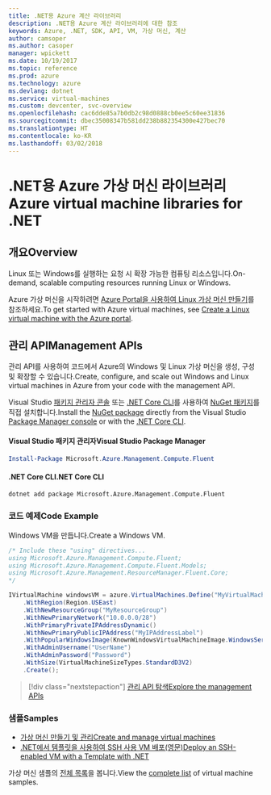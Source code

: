 ```yaml
---
title: .NET용 Azure 계산 라이브러리
description: .NET용 Azure 계산 라이브러리에 대한 참조
keywords: Azure, .NET, SDK, API, VM, 가상 머신, 계산
author: camsoper
ms.author: casoper
manager: wpickett
ms.date: 10/19/2017
ms.topic: reference
ms.prod: azure
ms.technology: azure
ms.devlang: dotnet
ms.service: virtual-machines
ms.custom: devcenter, svc-overview
ms.openlocfilehash: cac6dde85a7b0db2c98d0888cb0ee5c60ee31836
ms.sourcegitcommit: dbec35008347b581dd238b882354300e427bec70
ms.translationtype: HT
ms.contentlocale: ko-KR
ms.lasthandoff: 03/02/2018
---
```

# <a name="azure-virtual-machine-libraries-for-net"></a><span data-ttu-id="724d5-104">.NET용 Azure 가상 머신 라이브러리</span><span class="sxs-lookup"><span data-stu-id="724d5-104">Azure virtual machine libraries for .NET</span></span>

## <a name="overview"></a><span data-ttu-id="724d5-105">개요</span><span class="sxs-lookup"><span data-stu-id="724d5-105">Overview</span></span>

<span data-ttu-id="724d5-106">Linux 또는 Windows를 실행하는 요청 시 확장 가능한 컴퓨팅 리소스입니다.</span><span class="sxs-lookup"><span data-stu-id="724d5-106">On-demand, scalable computing resources running Linux or Windows.</span></span>

<span data-ttu-id="724d5-107">Azure 가상 머신을 시작하려면 [Azure Portal을 사용하여 Linux 가상 머신 만들기](https://review.docs.microsoft.com/azure/virtual-machines/linux/quick-create-portal)를 참조하세요.</span><span class="sxs-lookup"><span data-stu-id="724d5-107">To get started with Azure virtual machines, see [Create a Linux virtual machine with the Azure portal](https://review.docs.microsoft.com/azure/virtual-machines/linux/quick-create-portal).</span></span>

## <a name="management-apis"></a><span data-ttu-id="724d5-108">관리 API</span><span class="sxs-lookup"><span data-stu-id="724d5-108">Management APIs</span></span>

<span data-ttu-id="724d5-109">관리 API를 사용하여 코드에서 Azure의 Windows 및 Linux 가상 머신을 생성, 구성 및 확장할 수 있습니다.</span><span class="sxs-lookup"><span data-stu-id="724d5-109">Create, configure, and scale out Windows and Linux virtual machines in Azure from your code with the management API.</span></span>

<span data-ttu-id="724d5-110">Visual Studio [패키지 관리자 콘솔][PackageManager] 또는 [.NET Core CLI][DotNetCLI]를 사용하여 [NuGet 패키지](https://www.nuget.org/packages/Microsoft.Azure.Management.Compute.Fluent)를 직접 설치합니다.</span><span class="sxs-lookup"><span data-stu-id="724d5-110">Install the [NuGet package](https://www.nuget.org/packages/Microsoft.Azure.Management.Compute.Fluent) directly from the Visual Studio [Package Manager console][PackageManager] or with the [.NET Core CLI][DotNetCLI].</span></span>

#### <a name="visual-studio-package-manager"></a><span data-ttu-id="724d5-111">Visual Studio 패키지 관리자</span><span class="sxs-lookup"><span data-stu-id="724d5-111">Visual Studio Package Manager</span></span>

```powershell
Install-Package Microsoft.Azure.Management.Compute.Fluent
```

#### <a name="net-core-cli"></a><span data-ttu-id="724d5-112">.NET Core CLI</span><span class="sxs-lookup"><span data-stu-id="724d5-112">.NET Core CLI</span></span>

```bash
dotnet add package Microsoft.Azure.Management.Compute.Fluent
```

### <a name="code-example"></a><span data-ttu-id="724d5-113">코드 예제</span><span class="sxs-lookup"><span data-stu-id="724d5-113">Code Example</span></span>

<span data-ttu-id="724d5-114">Windows VM을 만듭니다.</span><span class="sxs-lookup"><span data-stu-id="724d5-114">Create a Windows VM.</span></span>

```csharp
/* Include these "using" directives...
using Microsoft.Azure.Management.Compute.Fluent;
using Microsoft.Azure.Management.Compute.Fluent.Models;
using Microsoft.Azure.Management.ResourceManager.Fluent.Core;
*/

IVirtualMachine windowsVM = azure.VirtualMachines.Define("MyVirtualMachine")
    .WithRegion(Region.USEast)
    .WithNewResourceGroup("MyResourceGroup")
    .WithNewPrimaryNetwork("10.0.0.0/28")
    .WithPrimaryPrivateIPAddressDynamic()
    .WithNewPrimaryPublicIPAddress("MyIPAddressLabel")
    .WithPopularWindowsImage(KnownWindowsVirtualMachineImage.WindowsServer2012R2Datacenter)
    .WithAdminUsername("UserName")
    .WithAdminPassword("Password")
    .WithSize(VirtualMachineSizeTypes.StandardD3V2)
    .Create();
```

> [!div class="nextstepaction"]
> [<span data-ttu-id="724d5-115">관리 API 탐색</span><span class="sxs-lookup"><span data-stu-id="724d5-115">Explore the management APIs</span></span>](https://docs.microsoft.com/dotnet/api/overview/azure/virtualmachines/management?view=azure-dotnet)

### <a name="samples"></a><span data-ttu-id="724d5-116">샘플</span><span class="sxs-lookup"><span data-stu-id="724d5-116">Samples</span></span>

* [<span data-ttu-id="724d5-117">가상 머신 만들기 및 관리</span><span class="sxs-lookup"><span data-stu-id="724d5-117">Create and manage virtual machines</span></span>](/dotnet/azure/dotnet-sdk-azure-virtual-machine-samples)
* [<span data-ttu-id="724d5-118">.NET에서 템플릿을 사용하여 SSH 사용 VM 배포(영문)</span><span class="sxs-lookup"><span data-stu-id="724d5-118">Deploy an SSH-enabled VM with a Template with .NET</span></span>](https://azure.microsoft.com/resources/samples/resource-manager-dotnet-template-deployment/)

<span data-ttu-id="724d5-119">가상 머신 샘플의 [전체 목록](https://azure.microsoft.com/resources/samples/?platform=dotnet&term=VM)을 봅니다.</span><span class="sxs-lookup"><span data-stu-id="724d5-119">View the [complete list](https://azure.microsoft.com/resources/samples/?platform=dotnet&term=VM) of virtual machine samples.</span></span>

[PackageManager]: https://docs.microsoft.com/nuget/tools/package-manager-console
[DotNetCLI]: https://docs.microsoft.com/dotnet/core/tools/dotnet-add-package
